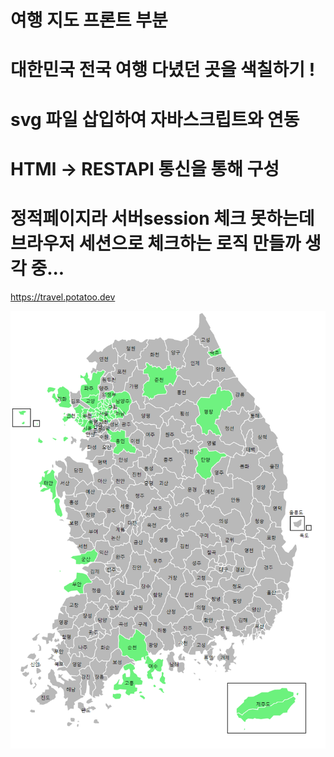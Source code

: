 # 여행 지도 프론트 부분

# 대한민국 전국 여행 다녔던 곳을 색칠하기 !

# svg 파일 삽입하여 자바스크립트와 연동

# HTMl -> RESTAPI 통신을 통해 구성

# 정적페이지라 서버session 체크 못하는데 브라우저 세션으로 체크하는 로직 만들까 생각 중...

https://travel.potatoo.dev

![travel](./travel.png)
